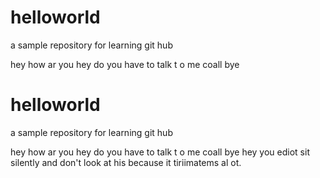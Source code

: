 # helloworld
a sample repository for learning git hub

hey how ar you hey do you have to talk t o me coall bye





# helloworld
a sample repository for learning git hub

hey how ar you hey do you have to talk t o me coall bye
hey you ediot sit silently and don't look at his because it tiriimatems al ot.




